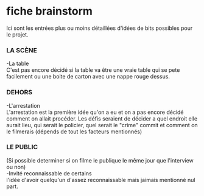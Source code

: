 <h1> fiche brainstorm</h1>
Ici sont les entrées plus ou moins détaillées d'idées de bits possibles pour le projet.


<h3> LA SCÈNE</h3>
  -La table <br>
  C'est pas encore décidé si la table va être une vraie table qui se pete facilement ou une boite de carton avec une nappe rouge dessus.

<h3> DEHORS</h3>
  -L'arrestation <br>
  L'arrestation est la première idée qu'on a eu et on a pas encore décidé comment on allait procéder. Les défis seraient de décider a quel endroit elle aurait lieu, qui serait le policier, quel serait le "crime" commit et comment on le filmerais (dépends de tout les facteurs mentionnés)

<h3> LE PUBLIC</h3>
  (Si possible determiner si on filme le publique le même jour que l'interview ou non)<br>
  -Invité reconnaissable de certains<br>
  l'idée d'avoir quelqu'un d'assez reconnaissable mais jaimais mentionné nul part.




